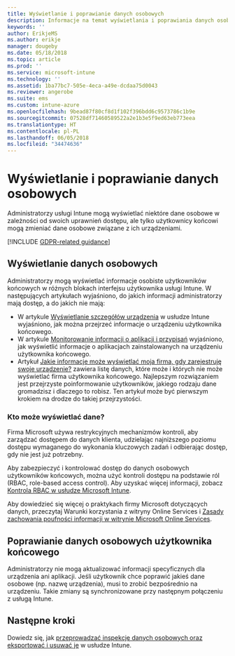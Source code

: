 ```yaml
---
title: Wyświetlanie i poprawianie danych osobowych
description: Informacje na temat wyświetlania i poprawiania danych osobowych.
keywords: ''
author: ErikjeMS
ms.author: erikje
manager: dougeby
ms.date: 05/18/2018
ms.topic: article
ms.prod: ''
ms.service: microsoft-intune
ms.technology: ''
ms.assetid: 1ba77bc7-505e-4eca-a49e-dcdaa75d0043
ms.reviewer: angerobe
ms.suite: ems
ms.custom: intune-azure
ms.openlocfilehash: 9bead87f80cf8d1f102f396bdd6c9573786c1b9e
ms.sourcegitcommit: 07528df71460589522a2e1b3e5f9ed63eb773eea
ms.translationtype: HT
ms.contentlocale: pl-PL
ms.lasthandoff: 06/05/2018
ms.locfileid: "34474636"
---
```

# <a name="view-and-correct-personal-data"></a>Wyświetlanie i poprawianie danych osobowych

Administratorzy usługi Intune mogą wyświetlać niektóre dane osobowe w zależności od swoich uprawnień dostępu, ale tylko użytkownicy końcowi mogą zmieniać dane osobowe związane z ich urządzeniami.

[!INCLUDE [GDPR-related guidance](./includes/gdpr-dsr-and-stp-note.md)]


## <a name="view-personal-data"></a>Wyświetlanie danych osobowych

Administratorzy mogą wyświetlać informacje osobiste użytkowników końcowych w różnych blokach interfejsu użytkownika usługi Intune. W następujących artykułach wyjaśniono, do jakich informacji administratorzy mają dostęp, a do jakich nie mają:
- W artykule [Wyświetlanie szczegółów urządzenia](device-inventory.md) w usłudze Intune wyjaśniono, jak można przejrzeć informacje o urządzeniu użytkownika końcowego.
- W artykule [Monitorowanie informacji o aplikacji i przypisań](apps-monitor.md) wyjaśniono, jak wyświetlić informacje o aplikacjach zainstalowanych na urządzeniu użytkownika końcowego.
- Artykuł [Jakie informacje może wyświetlać moja firma, gdy zarejestruję swoje urządzenie?](https://docs.microsoft.com/en-us/intune-user-help/what-info-can-your-company-see-when-you-enroll-your-device-in-intune) zawiera listę danych, które może i których nie może wyświetlać firma użytkownika końcowego. Najlepszym rozwiązaniem jest przejrzyste poinformowanie użytkowników, jakiego rodzaju dane gromadzisz i dlaczego to robisz. Ten artykuł może być pierwszym krokiem na drodze do takiej przejrzystości.

### <a name="who-can-view-the-data"></a>Kto może wyświetlać dane?

Firma Microsoft używa restrykcyjnych mechanizmów kontroli, aby zarządzać dostępem do danych klienta, udzielając najniższego poziomu dostępu wymaganego do wykonania kluczowych zadań i odbierając dostęp, gdy nie jest już potrzebny. 

Aby zabezpieczyć i kontrolować dostęp do danych osobowych użytkowników końcowych, można użyć kontroli dostępu na podstawie ról (RBAC, role-based access control). Aby uzyskać więcej informacji, zobacz [Kontrola RBAC w usłudze Microsoft Intune](role-based-access-control.md).

Aby dowiedzieć się więcej o praktykach firmy Microsoft dotyczących danych, przeczytaj Warunki korzystania z witryny Online Services i [Zasady zachowania poufności informacji w witrynie Microsoft Online Services](http://go.microsoft.com/fwlink/p/?linkid=131004&clcid=0x409). 

## <a name="correct-end-user-personal-data"></a>Poprawianie danych osobowych użytkownika końcowego

Administratorzy nie mogą aktualizować informacji specyficznych dla urządzenia ani aplikacji. Jeśli użytkownik chce poprawić jakieś dane osobowe (np. nazwę urządzenia), musi to zrobić bezpośrednio na urządzeniu. Takie zmiany są synchronizowane przy następnym połączeniu z usługą Intune.


## <a name="next-steps"></a>Następne kroki

Dowiedz się, jak [przeprowadzać inspekcję danych osobowych oraz eksportować i usuwać je](privacy-data-audit-export-delete.md) w usłudze Intune.
